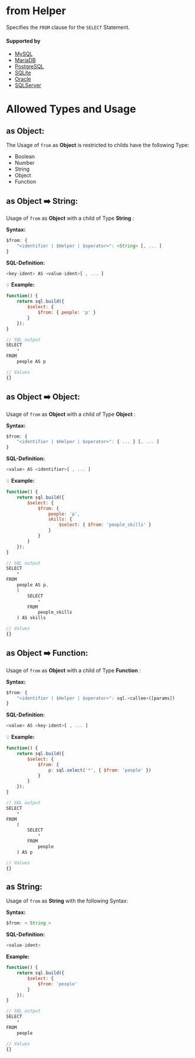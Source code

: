 # from Helper
Specifies the `FROM` clause for the `SELECT` Statement.

#### Supported by
- [MySQL](https://dev.mysql.com/doc/refman/5.7/en/select.html)
- [MariaDB](https://mariadb.com/kb/en/library/select/)
- [PostgreSQL](https://www.postgresql.org/docs/9.5/static/sql-select.html)
- [SQLite](https://sqlite.org/lang_select.html)
- [Oracle](https://docs.oracle.com/cd/B19306_01/server.102/b14200/statements_10002.htm)
- [SQLServer](https://docs.microsoft.com/en-us/sql/t-sql/queries/select-transact-sql)

# Allowed Types and Usage

## as Object:

The Usage of `from` as **Object** is restricted to childs have the following Type:

- Boolean
- Number
- String
- Object
- Function

## as Object :arrow_right: String:

Usage of `from` as **Object** with a child of Type **String** :

**Syntax:**

```javascript
$from: {
    "<identifier | $Helper | $operator>": <String> [, ... ]
}
```

**SQL-Definition:**
```javascript
<key-ident> AS <value-ident>[ , ... ]
```

:bulb: **Example:**
```javascript
function() {
    return sql.build({
        $select: {
            $from: { people: 'p' }
        }
    });
}

// SQL output
SELECT
    *
FROM
    people AS p

// Values
{}
```
## as Object :arrow_right: Object:

Usage of `from` as **Object** with a child of Type **Object** :

**Syntax:**

```javascript
$from: {
    "<identifier | $Helper | $operator>": { ... } [, ... ]
}
```

**SQL-Definition:**
```javascript
<value> AS <identifier>[ , ... ]
```

:bulb: **Example:**
```javascript
function() {
    return sql.build({
        $select: {
            $from: {
                people: 'p',
                skills: {
                    $select: { $from: 'people_skills' }
                }
            }
        }
    });
}

// SQL output
SELECT
    *
FROM
    people AS p,
    (
        SELECT
            *
        FROM
            people_skills
    ) AS skills

// Values
{}
```
## as Object :arrow_right: Function:

Usage of `from` as **Object** with a child of Type **Function** :

**Syntax:**

```javascript
$from: {
    "<identifier | $Helper | $operator>": sql.<callee>([params])
}
```

**SQL-Definition:**
```javascript
<value> AS <key-ident>[ , ... ]
```

:bulb: **Example:**
```javascript
function() {
    return sql.build({
        $select: {
            $from: {
                p: sql.select('*', { $from: 'people' })
            }
        }
    });
}

// SQL output
SELECT
    *
FROM
    (
        SELECT
            *
        FROM
            people
    ) AS p

// Values
{}
```
## as String:

Usage of `from` as **String** with the following Syntax:

**Syntax:**

```javascript
$from: < String >
```

**SQL-Definition:**
```javascript
<value-ident>
```

**Example:**
```javascript
function() {
    return sql.build({
        $select: {
            $from: 'people'
        }
    });
}

// SQL output
SELECT
    *
FROM
    people

// Values
{}
```
